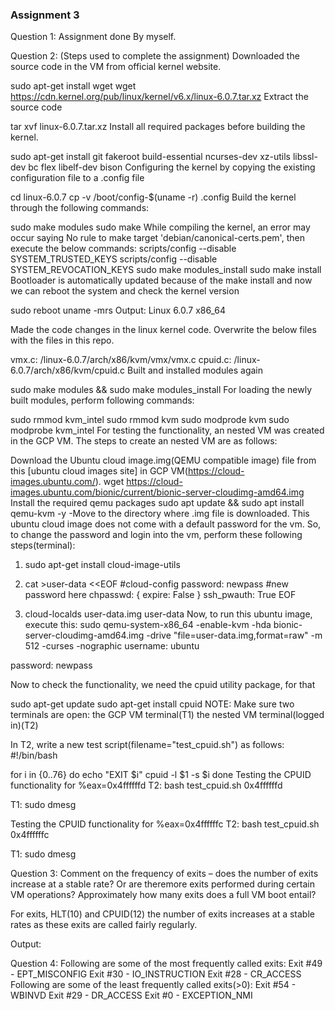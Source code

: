 ### Assignment 3
Question 1:
Assignment done By myself.

Question 2: (Steps used to complete the assignment)
Downloaded the source code in the VM from official kernel website.

sudo apt-get install wget
wget https://cdn.kernel.org/pub/linux/kernel/v6.x/linux-6.0.7.tar.xz
Extract the source code

tar xvf linux-6.0.7.tar.xz
Install all required packages before building the kernel.

sudo apt-get install git fakeroot build-essential ncurses-dev xz-utils libssl-dev bc flex libelf-dev bison
Configuring the kernel by copying the existing configuration file to a .config file

cd linux-6.0.7
cp -v /boot/config-$(uname -r) .config
Build the kernel through the following commands:

sudo make modules
sudo make
While compiling the kernel, an error may occur saying No rule to make target 'debian/canonical-certs.pem', then execute the below commands:
scripts/config --disable SYSTEM_TRUSTED_KEYS
scripts/config --disable SYSTEM_REVOCATION_KEYS
sudo make modules_install
sudo make install
Bootloader is automatically updated because of the make install and now we can reboot the system and check the kernel version

sudo reboot
uname -mrs
Output: Linux 6.0.7 x86_64


Made the code changes in the linux kernel code. Overwrite the below files with the files in this repo.

vmx.c: /linux-6.0.7/arch/x86/kvm/vmx/vmx.c
cpuid.c: /linux-6.0.7/arch/x86/kvm/cpuid.c
Built and installed modules again

sudo make modules && sudo make modules_install
For loading the newly built modules, perform following commands:

sudo rmmod kvm_intel
sudo rmmod kvm
sudo modprode kvm
sudo modprobe kvm_intel
For testing the functionality, an nested VM was created in the GCP VM. The steps to create an nested VM are as follows:

Download the Ubuntu cloud image.img(QEMU compatible image) file from this [ubuntu cloud images site] in GCP VM(https://cloud-images.ubuntu.com/).
wget https://cloud-images.ubuntu.com/bionic/current/bionic-server-cloudimg-amd64.img
Install the required qemu packages
sudo apt update && sudo apt install qemu-kvm -y
-Move to the directory where .img file is downloaded. This ubuntu cloud image does not come with a default password for the vm. So, to change the password and login into the vm, perform these following steps(terminal):

1)  sudo apt-get install cloud-image-utils

2)  cat >user-data <<EOF
    #cloud-config
    password: newpass #new password here
    chpasswd: { expire: False }
    ssh_pwauth: True
    EOF

3)  cloud-localds user-data.img user-data
Now, to run this ubuntu image, execute this:
sudo qemu-system-x86_64 -enable-kvm -hda bionic-server-cloudimg-amd64.img -drive "file=user-data.img,format=raw" -m 512 -curses -nographic
username: ubuntu

password: newpass

Now to check the functionality, we need the cpuid utility package, for that

sudo apt-get update
sudo apt-get install cpuid
NOTE: Make sure two terminals are open:
the GCP VM terminal(T1)
the nested VM terminal(logged in)(T2)

In T2, write a new test script(filename="test_cpuid.sh") as follows:
#!/bin/bash

for i in {0..76}
do
    echo "EXIT $i"
    cpuid -l $1 -s $i
done
Testing the CPUID functionality for %eax=0x4ffffffd
T2: bash test_cpuid.sh 0x4ffffffd

T1: sudo dmesg

  

Testing the CPUID functionality for %eax=0x4ffffffc
T2: bash test_cpuid.sh 0x4ffffffc

T1: sudo dmesg

    

Question 3:
Comment on the frequency of exits – does the number of exits increase at a stable rate? Or are theremore exits performed during certain VM operations? Approximately how many exits does a full VM boot entail?

For exits, HLT(10) and CPUID(12) the number of exits increases at a stable rates as these exits are called fairly regularly.

Output:  


Question 4:
Following are some of the most frequently called exits:
Exit #49 - EPT_MISCONFIG
Exit #30 - IO_INSTRUCTION
Exit #28 - CR_ACCESS
Following are some of the least frequently called exits(>0):
Exit #54 - WBINVD
Exit #29 - DR_ACCESS
Exit #0 - EXCEPTION_NMI
